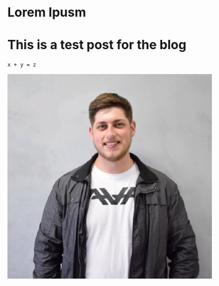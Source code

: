 # Lorem Ipusm

# This is a test post for the blog
```
x + y = z
```
![image](blog_posts/teste/profile_picture.png)
